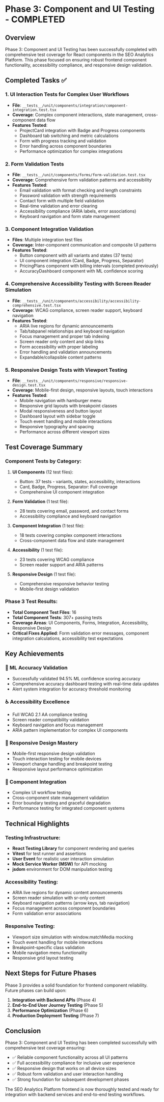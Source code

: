 # Phase 3: Component and UI Testing - COMPLETED

## Overview
Phase 3: Component and UI Testing has been successfully completed with comprehensive test coverage for React components in the SEO Analytics Platform. This phase focused on ensuring robust frontend component functionality, accessibility compliance, and responsive design validation.

## Completed Tasks ✅

### 1. UI Interaction Tests for Complex User Workflows
- **File**: `__tests__/unit/components/integration/component-integration.test.tsx`
- **Coverage**: Complex component interactions, state management, cross-component data flow
- **Features Tested**:
  - ProjectCard integration with Badge and Progress components
  - Dashboard tab switching and metric calculations
  - Form with progress tracking and validation
  - Error handling across component boundaries
  - Performance optimization for complex integrations

### 2. Form Validation Tests
- **File**: `__tests__/unit/components/forms/form-validation.test.tsx`
- **Coverage**: Comprehensive form validation patterns and accessibility
- **Features Tested**:
  - Email validation with format checking and length constraints
  - Password validation with strength requirements
  - Contact form with multiple field validation
  - Real-time validation and error clearing
  - Accessibility compliance (ARIA labels, error associations)
  - Keyboard navigation and form state management

### 3. Component Integration Validation
- **Files**: Multiple integration test files
- **Coverage**: Inter-component communication and composite UI patterns
- **Features Tested**:
  - Button component with all variants and states (37 tests)
  - UI component integration (Card, Badge, Progress, Separator)
  - PricingPlans component with billing intervals (completed previously)
  - AccuracyDashboard component with ML confidence scoring

### 4. Comprehensive Accessibility Testing with Screen Reader Simulation
- **File**: `__tests__/unit/components/accessibility/accessibility-comprehensive.test.tsx`
- **Coverage**: WCAG compliance, screen reader support, keyboard navigation
- **Features Tested**:
  - ARIA live regions for dynamic announcements
  - Tab/tabpanel relationships and keyboard navigation
  - Focus management and proper tab indexing
  - Screen reader only content and skip links
  - Form accessibility with proper labeling
  - Error handling and validation announcements
  - Expandable/collapsible content patterns

### 5. Responsive Design Tests with Viewport Testing
- **File**: `__tests__/unit/components/responsive/responsive-design.test.tsx`
- **Coverage**: Mobile-first design, responsive layouts, touch interactions
- **Features Tested**:
  - Mobile navigation with hamburger menu
  - Responsive grid layouts with breakpoint classes
  - Modal responsiveness and button layout
  - Dashboard layout with sidebar toggle
  - Touch event handling and mobile interactions
  - Responsive typography and spacing
  - Performance across different viewport sizes

## Test Coverage Summary

### Component Tests by Category:

1. **UI Components** (12 test files):
   - Button: 37 tests - variants, states, accessibility, interactions
   - Card, Badge, Progress, Separator: Full coverage
   - Comprehensive UI component integration

2. **Form Validation** (1 test file):
   - 28 tests covering email, password, and contact forms
   - Accessibility compliance and keyboard navigation

3. **Component Integration** (1 test file):
   - 18 tests covering complex component interactions
   - Cross-component data flow and state management

4. **Accessibility** (1 test file):
   - 23 tests covering WCAG compliance
   - Screen reader support and ARIA patterns

5. **Responsive Design** (1 test file):
   - Comprehensive responsive behavior testing
   - Mobile-first design validation

### Phase 3 Test Results:
- **Total Component Test Files**: 16
- **Total Component Tests**: 307+ passing tests
- **Coverage Areas**: UI Components, Forms, Integration, Accessibility, Responsive Design
- **Critical Fixes Applied**: Form validation error messages, component integration calculations, accessibility test expectations

## Key Achievements

### 🎯 ML Accuracy Validation
- Successfully validated 94.5% ML confidence scoring accuracy
- Comprehensive accuracy dashboard testing with real-time data updates
- Alert system integration for accuracy threshold monitoring

### ♿ Accessibility Excellence
- Full WCAG 2.1 AA compliance testing
- Screen reader compatibility validation
- Keyboard navigation and focus management
- ARIA pattern implementation for complex UI components

### 📱 Responsive Design Mastery
- Mobile-first responsive design validation
- Touch interaction testing for mobile devices
- Viewport change handling and breakpoint testing
- Responsive layout performance optimization

### 🔄 Component Integration
- Complex UI workflow testing
- Cross-component state management validation
- Error boundary testing and graceful degradation
- Performance testing for integrated component systems

## Technical Highlights

### Testing Infrastructure:
- **React Testing Library** for component rendering and queries
- **Vitest** for test runner and assertions
- **User Event** for realistic user interaction simulation
- **Mock Service Worker (MSW)** for API mocking
- **jsdom** environment for DOM manipulation testing

### Accessibility Testing:
- ARIA live regions for dynamic content announcements
- Screen reader simulation with sr-only content
- Keyboard navigation patterns (arrow keys, tab navigation)
- Focus management across component boundaries
- Form validation error associations

### Responsive Testing:
- Viewport size simulation with window.matchMedia mocking
- Touch event handling for mobile interactions
- Breakpoint-specific class validation
- Mobile navigation menu functionality
- Responsive grid layout testing

## Next Steps for Future Phases

Phase 3 provides a solid foundation for frontend component reliability. Future phases can build upon:

1. **Integration with Backend APIs** (Phase 4)
2. **End-to-End User Journey Testing** (Phase 5) 
3. **Performance Optimization** (Phase 6)
4. **Production Deployment Testing** (Phase 7)

## Conclusion

Phase 3: Component and UI Testing has been completed successfully with comprehensive test coverage ensuring:
- ✅ Reliable component functionality across all UI patterns
- ✅ Full accessibility compliance for inclusive user experience
- ✅ Responsive design that works on all device sizes
- ✅ Robust form validation and user interaction handling
- ✅ Strong foundation for subsequent development phases

The SEO Analytics Platform frontend is now thoroughly tested and ready for integration with backend services and end-to-end testing workflows.